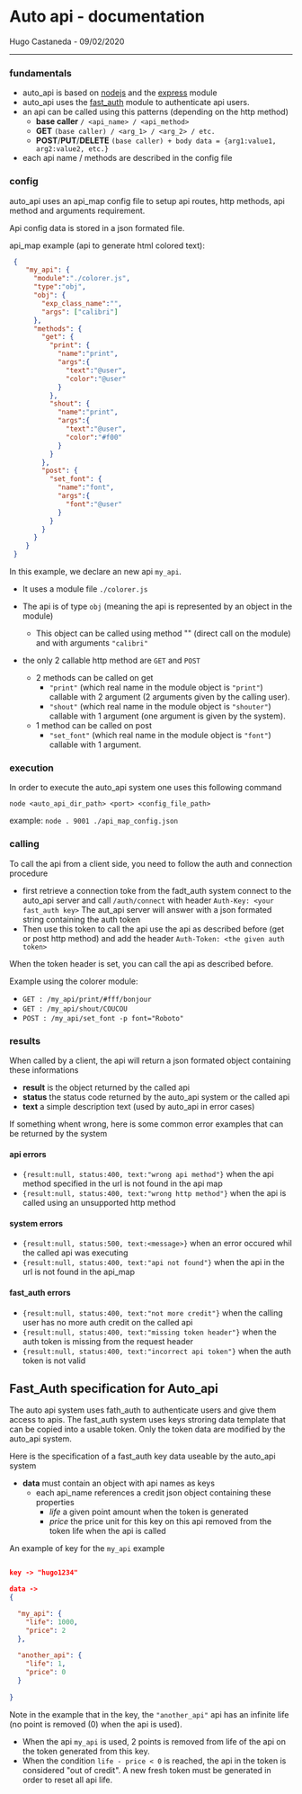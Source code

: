 # Auto api - documentation

Hugo Castaneda - 09/02/2020

---

### fundamentals

  * auto_api is based on [nodejs](https://nodejs.org/) and the [express](https://www.npmjs.com/package/express) module
  * auto_api uses the [fast_auth](https://github.com/hugodecasta/fast_auth) module to authenticate api users.
  * an api can be called using this patterns (depending on the http method)
    * **base caller** `/ <api_name> / <api_method>`
    * **GET** `(base caller) / <arg_1> / <arg_2> / etc.`
    * **POST**/**PUT**/**DELETE** `(base caller) + body data = {arg1:value1, arg2:value2, etc.}`
  * each api name / methods are described in the config file

### config

auto_api uses an api_map config file to setup api routes, http methods, api method and arguments requirement.

Api config data is stored in a json formated file.

api_map example (api to generate html colored text):
``` json
 {
    "my_api": {
      "module":"./colorer.js",
      "type":"obj",
      "obj": {
        "exp_class_name":"",
        "args": ["calibri"]
      },
      "methods": {
        "get": {
          "print": {
            "name":"print",
            "args":{
              "text":"@user",
              "color":"@user"
            }
          },
          "shout": {
            "name":"print",
            "args":{
              "text":"@user",
              "color":"#f00"
            }
          }
        },
        "post": {
          "set_font": {
            "name":"font",
            "args":{
              "font":"@user"
            }
          }
        }
      }
    }
 }
```
In this example, we declare an new api `my_api`.
 * It uses a module file `./colorer.js`
 * The api is of type `obj` (meaning the api is represented by an object in the module)
   * This object can be called using method "" (direct call on the module) and with arguments `"calibri"`
   
 * the only 2 callable http method are `GET` and `POST`
   * 2 methods can be called on get
     * `"print"` (which real name in the module object is `"print"`) callable with 2 argument (2 arguments given by the calling user).
     * `"shout"` (which real name in the module object is `"shouter"`) callable with 1 argument (one argument is given by the system).
   * 1 method can be called on post
     * `"set_font"` (which real name in the module object is `"font"`) callable with 1 argument.

### execution

In order to execute the auto_api system one uses this following command

`node <auto_api_dir_path> <port> <config_file_path>`

example: `node . 9001 ./api_map_config.json`

### calling

To call the api from a client side, you need to follow the auth and connection procedure
  * first retrieve a connection toke from the fadt_auth system
    connect to the auto_api server and call `/auth/connect` with header `Auth-Key: <your fast_auth key>`
    The aut_api server will answer with a json formated string containing the auth token
  * Then use this token to call the api
    use the api as described before (get or post http method) and add the header `Auth-Token: <the given auth token>`
    
When the token header is set, you can call the api as described before.

Example using the colorer module:

  * `GET : /my_api/print/#fff/bonjour`
  * `GET : /my_api/shout/COUCOU`
  * `POST : /my_api/set_font -p font="Roboto"`

### results

When called by a client, the api will return a json formated object containing these informations
  * **result** is the object returned by the called api
  * **status** the status code returned by the auto_api system or the called api
  * **text** a simple description text (used by auto_api in error cases)
  
If something whent wrong, here is some common error examples that can be returned by the system

#### api errors
  * `{result:null, status:400, text:"wrong api method"}` when the api method specified in the url is not found in the api map
  * `{result:null, status:400, text:"wrong http method"}` when the api is called using an unsupported http method
  
#### system errors
  * `{result:null, status:500, text:<message>}` when an error occured whil the called api was executing
  * `{result:null, status:400, text:"api not found"}` when the api in the url is not found in the api_map
  
#### fast_auth errors
  * `{result:null, status:400, text:"not more credit"}` when the calling user has no more auth credit on the called api
  * `{result:null, status:400, text:"missing token header"}` when the auth token is missing from the request header
  * `{result:null, status:400, text:"incorrect api token"}` when the auth token is not valid

## Fast_Auth specification for Auto_api

The auto api system uses fath_auth to authenticate users and give them access to apis.
The fast_auth system uses keys stroring data template that can be copied into a usable token.
Only the token data are modified by the auto_api system.

Here is the specification of a fast_auth key data useable by the auto_api system
  * **data** must contain an object with api names as keys
    * each api_name references a credit json object containing these properties
      * *life* a given point amount when the token is generated
      * *price* the price unit for this key on this api removed from the token life when the api is called
      
An example of key for the `my_api` example
``` json

key -> "hugo1234"

data ->
{

  "my_api": {
    "life": 1000,
    "price": 2
  },
  
  "another_api": {
    "life": 1,
    "price": 0
  }
  
}

```

Note in the example that in the key, the `"another_api"` api has an infinite life (no point is removed (0) when the api is used).
  
  * When the api `my_api` is used, 2 points is removed from life of the api on the token generated from this key.
  * When the condition `life - price < 0` is reached, the api in the token is considered "out of credit". 
  A new fresh token must be generated in order to reset all api life.
